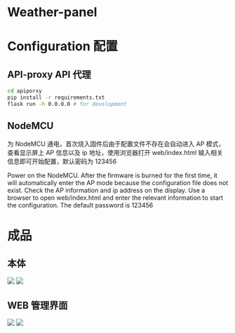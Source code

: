 # Weather-panel

# Configuration 配置

## API-proxy API 代理

``` bash
cd apiporxy
pip install -r requirements.txt
flask run -h 0.0.0.0 # for development
```

## NodeMCU

为 NodeMCU 通电，首次烧入固件后由于配置文件不存在会自动进入 AP 模式，查看显示屏上 AP 信息以及 ip 地址，使用浏览器打开 web/index.html 输入相关信息即可开始配置，默认密码为 123456

Power on the NodeMCU. After the firmware is burned for the first time, it will automatically enter the AP mode because the configuration file does not exist. Check the AP information and ip address on the display. Use a browser to open web/index.html and enter the relevant information to start the configuration. The default password is 123456

# 成品
## 本体

![](https://cdn.lvcshu.info/img/20201202002.jpg)
![](https://cdn.lvcshu.info/img/20201202003.jpg)

## WEB 管理界面

![](https://cdn.lvcshu.info/img/20201202005.jpg)
![](https://cdn.lvcshu.info/img/20201202004.jpg)